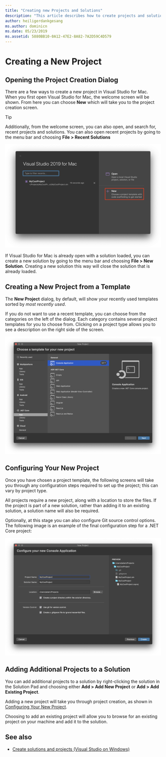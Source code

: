 ```yaml
---
title: "Creating new Projects and Solutions"
description: "This article describes how to create projects and solutions in Visual Studio for Mac"
author: heiligerdankgesang
ms.author: dominicn
ms.date: 05/23/2019
ms.assetid: 5880BB10-0A12-47E2-8A82-7A2D59C4D579
---
```

# Creating a New Project

## Opening the Project Creation Dialog

There are a few ways to create a new project in Visual Studio for Mac. When you first open Visual Studio for Mac, the welcome screen will be shown. From here you can choose **New** which will take you to the project creation screen.

> [!TIP]
> Additionally, from the welcome screen, you can also open, and search for, recent projects and solutions. You can also open recent projects by going to the menu bar and choosing **File > Recent Solutions**

![Welcome screen with create new project](media/first-run-project.png)

If Visual Studio for Mac is already open with a solution loaded, you can create a new solution by going to the menu bar and choosing **File > New Solution**. Creating a new solution this way will close the solution that is already loaded.

## Creating a New Project from a Template

The **New Project** dialog, by default, will show your recently used templates sorted by *most recently used*.

If you do not want to use a recent template, you can choose from the categories on the left of the dialog. Each category contains several project templates for you to choose from. Clicking on a project type allows you to see a description on the right side of the screen.

![New project screen](media/project-creation-screen.png)

## Configuring Your New Project

Once you have chosen a project template, the following screens will take you through any configuration steps required to set up the project; this can vary by project type.

All projects require a new project, along with a location to store the files. If the project is part of a new solution, rather than adding it to an existing solution, a solution name will also be required.

Optionally, at this stage you can also configure Git source control options. The following image is an example of the final configuration step for a .NET Core project:

![Configuring a new project](media/configure-new-project.png)

## Adding Additional Projects to a Solution

You can add additional projects to a solution by right-clicking the solution in the Solution Pad and choosing either **Add > Add New Project** or **Add > Add Existing Project**.

Adding a new project will take you through project creation, as shown in [Configuring Your New Project](#configuring-your-new-project).

Choosing to add an existing project will allow you to browse for an existing project on your machine and add it to the solution.

## See also

- [Create solutions and projects (Visual Studio on Windows)](/visualstudio/ide/creating-solutions-and-projects)